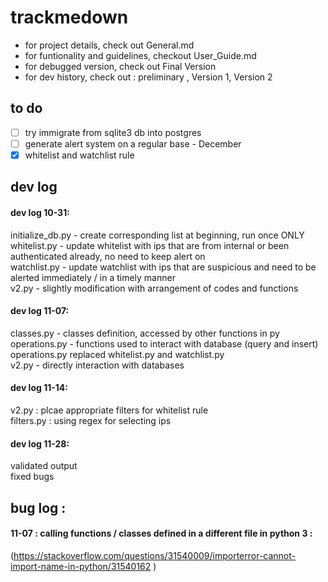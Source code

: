 # trackmedown

- for project details, check out General.md 
- for funtionality and guidelines, checkout User_Guide.md 
- for debugged version, check out Final Version 
- for dev history, check out : preliminary , Version 1, Version 2 

## to do 
- [ ] try immigrate from sqlite3 db into postgres
- [ ] generate alert system on a regular base - December 
- [x] whitelist and watchlist rule 

## dev log 
#### dev log 10-31:
initialize_db.py - create corresponding list at beginning, run once ONLY <br/>
whitelist.py - update whitelist with ips that are from internal or been authenticated already, no need to keep alert on  <br/>
watchlist.py - update watchlist with ips that are suspicious and need to be alerted immediately / in a timely manner <br/>
v2.py - slightly modification with arrangement of codes and functions <br/>

#### dev log 11-07:
classes.py - classes definition, accessed by other functions in py <br/>
operations.py - functions used to interact with database (query and insert) <br/>
operations.py replaced whitelist.py and watchlist.py <br/>
v2.py - directly interaction with databases <br/>

#### dev log 11-14: 
v2.py : plcae appropriate filters for whitelist rule  <br/>
filters.py : using regex for selecting ips <br/>

#### dev log 11-28:
validated output <br/>
fixed bugs <br/>


## bug log :
#### 11-07 : calling functions / classes defined in a different file in python 3 :
(https://stackoverflow.com/questions/31540009/importerror-cannot-import-name-in-python/31540162 )

